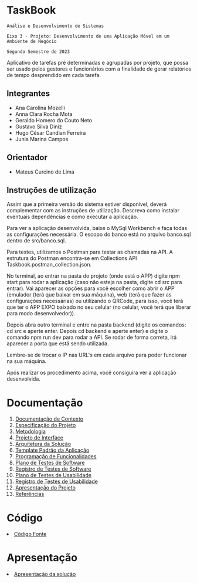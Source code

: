 # TaskBook

`Análise e Desenvolvimento de Sistemas`

`Eixo 3 - Projeto: Desenvolvimento de uma Aplicação Móvel em um Ambiente de Negócio`

`Segundo Semestre de 2023`

Aplicativo de tarefas pré determinadas e agrupadas por projeto, que possa ser usado pelos gestores e funcionários com a finalidade de gerar relatórios de tempo desprendido em cada tarefa.

## Integrantes

* Ana Carolina Mozelli
* Anna Clara Rocha Mota
* Geraldo Homero do Couto Neto
* Gustavo Silva Diniz
* Hugo César Candian Ferreira
* Junia Marina Campos

## Orientador

* Mateus Curcino de Lima

## Instruções de utilização

Assim que a primeira versão do sistema estiver disponível, deverá complementar com as instruções de utilização. Descreva como instalar eventuais dependências e como executar a aplicação.

Para ver a aplicação desenvolvida, baixe o MySql Workbench e faça todas as configurações necessária. O escopo do banco está no arquivo banco.sql dentro de src/banco.sql.

Para testes, utilizamos o Postman para testar as chamadas na API. A estrutura do Postman encontra-se em Collections API Taskbook.postman_collection.json.

No terminal, ao entrar na pasta do projeto (onde está o APP) digite npm start para rodar a aplicação (caso não esteja na pasta, digite cd src para entrar). Vai aparecer as opções para você escolher como abrir o APP (emulador (terá que baixar em sua máquina), web (terá que fazer as configurações necessárias) ou utilizando o QRCode, para isso, você terá que ter o APP EXPO baixado no seu celular (no celular, você terá que liberar para modo desenvolvedor)).

Depois abra outro terminal e entre na pasta backend (digite os comandos: cd src e aperte enter. Depois cd backend e aperte enter) e digite o comando npm run dev para rodar a API. Se rodar de forma correta, irá aparecer a porta que está sendo utilizada.

Lembre-se de trocar o IP nas URL's em cada arquivo para poder funcionar na sua máquina.

Após realizar os procedimento acima, você consiguira ver a aplicação desenvolvida.

# Documentação

<ol>
<li><a href="docs/01-Documentação de Contexto.md"> Documentação de Contexto</a></li>
<li><a href="docs/02-Especificação do Projeto.md"> Especificação do Projeto</a></li>
<li><a href="docs/03-Metodologia.md"> Metodologia</a></li>
<li><a href="docs/04-Projeto de Interface.md"> Projeto de Interface</a></li>
<li><a href="docs/05-Arquitetura da Solução.md"> Arquitetura da Solução</a></li>
<li><a href="docs/06-Template Padrão da Aplicação.md"> Template Padrão da Aplicação</a></li>
<li><a href="docs/07-Programação de Funcionalidades.md"> Programação de Funcionalidades</a></li>
<li><a href="docs/08-Plano de Testes de Software.md"> Plano de Testes de Software</a></li>
<li><a href="docs/09-Registro de Testes de Software.md"> Registro de Testes de Software</a></li>
<li><a href="docs/10-Plano de Testes de Usabilidade.md"> Plano de Testes de Usabilidade</a></li>
<li><a href="docs/11-Registro de Testes de Usabilidade.md"> Registro de Testes de Usabilidade</a></li>
<li><a href="docs/12-Apresentação do Projeto.md"> Apresentação do Projeto</a></li>
<li><a href="docs/13-Referências.md"> Referências</a></li>
</ol>

# Código

<li><a href="src/README.md"> Código Fonte</a></li>

# Apresentação

<li><a href="presentation/README.md"> Apresentação da solução</a></li>
